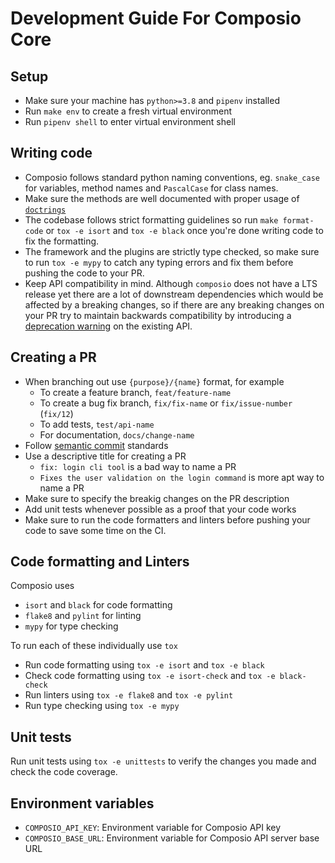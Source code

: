 # Development Guide For Composio Core

## Setup

- Make sure your machine has `python>=3.8` and `pipenv` installed
- Run `make env` to create a fresh virtual environment
- Run `pipenv shell` to enter virtual environment shell

## Writing code

- Composio follows standard python naming conventions, eg. `snake_case` for variables, method names and `PascalCase` for class names.
- Make sure the methods are well documented with proper usage of [`doctrings`](https://peps.python.org/pep-0257/)
- The codebase follows strict formatting guidelines so run `make format-code` or `tox -e isort` and `tox -e black` once you're done writing code to fix the formatting.
- The framework and the plugins are strictly type checked, so make sure to run `tox -e mypy` to catch any typing errors and fix them before pushing the code to your PR.
- Keep API compatibility in mind. Although `composio` does not have a LTS release yet there are a lot of downstream dependencies which would be affected by a breaking changes, so if there are any breaking changes on your PR try to maintain backwards compatibility by introducing a [deprecation warning](https://github.com/SamparkAI/composio_sdk/blob/495cd0d8a644ee84e3f7ee4a6ab6907594895efe/composio/utils/decorators.py#L15) on the existing API.

## Creating a PR

- When branching out use `{purpose}/{name}` format, for example
  - To create a feature branch, `feat/feature-name`
  - To create a bug fix branch, `fix/fix-name` or `fix/issue-number` (`fix/12`)
  - To add tests, `test/api-name`
  - For documentation, `docs/change-name`
- Follow [semantic commit](https://www.conventionalcommits.org/en/v1.0.0/) standards
- Use a descriptive title for creating a PR
  - `fix: login cli tool` is a bad way to name a PR
  - `Fixes the user validation on the login command` is more apt way to name a PR
- Make sure to specify the breakig changes on the PR description
- Add unit tests whenever possible as a proof that your code works
- Make sure to run the code formatters and linters before pushing your code to save some time on the CI.

## Code formatting and Linters

Composio uses

- `isort` and `black` for code formatting
- `flake8` and `pylint` for linting
- `mypy` for type checking

To run each of these individually use `tox`

- Run code formatting using `tox -e isort` and `tox -e black`
- Check code formatting using `tox -e isort-check` and `tox -e black-check`
- Run linters using `tox -e flake8` and `tox -e pylint`
- Run type checking using `tox -e mypy`


## Unit tests

Run unit tests using `tox -e unittests` to verify the changes you made and check the code coverage.

## Environment variables

- `COMPOSIO_API_KEY`: Environment variable for Composio API key
- `COMPOSIO_BASE_URL`: Environment variable for Composio API server base URL